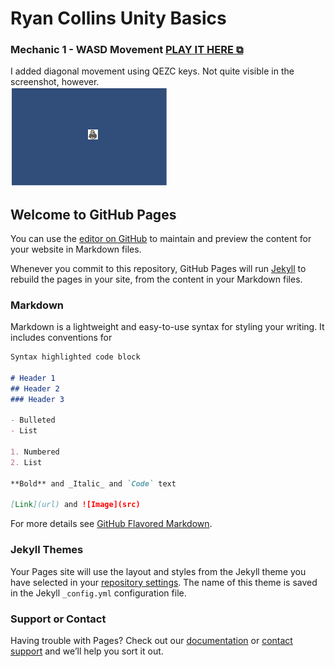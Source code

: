 # Ryan Collins Unity Basics
### Mechanic 1 - WASD Movement [PLAY IT HERE ⧉](https://ryscco.github.io/UnityBasics/Mechanic%201/build1/)
I added diagonal movement using QEZC keys. Not quite visible in the screenshot, however.<br>
<img src=https://github.com/ryscco/UnityBasics/blob/b7009586068a120d243420856496fbd49cd9b7cb/Mechanic%201/screenshot.png width=50%>


## Welcome to GitHub Pages

You can use the [editor on GitHub](https://github.com/ryscco/UnityBasics/edit/main/README.md) to maintain and preview the content for your website in Markdown files.

Whenever you commit to this repository, GitHub Pages will run [Jekyll](https://jekyllrb.com/) to rebuild the pages in your site, from the content in your Markdown files.

### Markdown

Markdown is a lightweight and easy-to-use syntax for styling your writing. It includes conventions for

```markdown
Syntax highlighted code block

# Header 1
## Header 2
### Header 3

- Bulleted
- List

1. Numbered
2. List

**Bold** and _Italic_ and `Code` text

[Link](url) and ![Image](src)
```

For more details see [GitHub Flavored Markdown](https://guides.github.com/features/mastering-markdown/).

### Jekyll Themes

Your Pages site will use the layout and styles from the Jekyll theme you have selected in your [repository settings](https://github.com/ryscco/UnityBasics/settings/pages). The name of this theme is saved in the Jekyll `_config.yml` configuration file.

### Support or Contact

Having trouble with Pages? Check out our [documentation](https://docs.github.com/categories/github-pages-basics/) or [contact support](https://support.github.com/contact) and we’ll help you sort it out.
